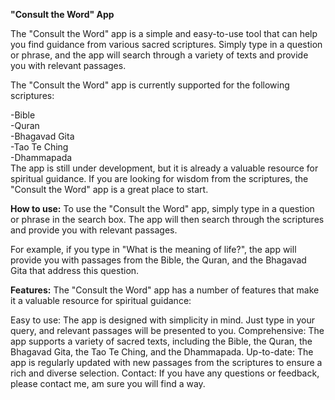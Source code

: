 <b>"Consult the Word" App</b>

The "Consult the Word" app is a simple and easy-to-use tool that can help you find guidance from various sacred scriptures. Simply type in a question or phrase, and the app will search through a variety of texts and provide you with relevant passages.

The "Consult the Word" app is currently supported for the following scriptures:

-Bible<br>
-Quran<br>
-Bhagavad Gita<br>
-Tao Te Ching<br>
-Dhammapada<br>
The app is still under development, but it is already a valuable resource for spiritual guidance. If you are looking for wisdom from the scriptures, the "Consult the Word" app is a great place to start.

<b>How to use:</b>
To use the "Consult the Word" app, simply type in a question or phrase in the search box. The app will then search through the scriptures and provide you with relevant passages.

For example, if you type in "What is the meaning of life?", the app will provide you with passages from the Bible, the Quran, and the Bhagavad Gita that address this question.

<b>Features:</b>
The "Consult the Word" app has a number of features that make it a valuable resource for spiritual guidance:

Easy to use: The app is designed with simplicity in mind. Just type in your query, and relevant passages will be presented to you.
Comprehensive: The app supports a variety of sacred texts, including the Bible, the Quran, the Bhagavad Gita, the Tao Te Ching, and the Dhammapada.
Up-to-date: The app is regularly updated with new passages from the scriptures to ensure a rich and diverse selection.
Contact: If you have any questions or feedback, please contact me, am sure you will find a way. 
